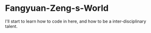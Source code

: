 # Fangyuan-Zeng-s-World
I'll start to learn how to code in here, and how to be a inter-disciplinary talent.
